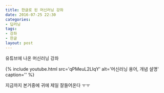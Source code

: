 ```yaml
---
title: 한글로 된 머신러닝 강좌
date: 2016-07-25 22:30
categories:
- 딥러닝
tags:
- 강좌
- 한글
layout: post
---
```


유튜브에 나온 머신러닝 강좌

{% include youtube.html
    src='qPMeuL2LIqY'
   alt='머신러닝 용어, 개념 설명'
   caption='' %}

지금까지 본거중에 귀에 제일 잘들어온다 ㅜㅜ